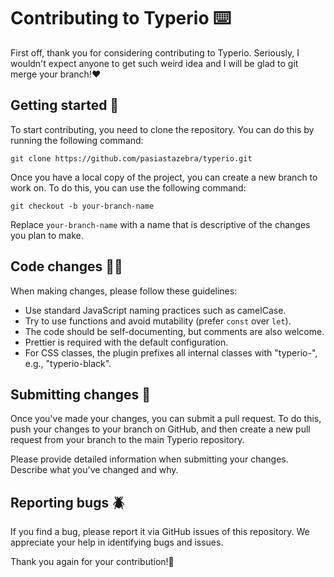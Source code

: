 # Contributing to Typerio ⌨️

First off, thank you for considering contributing to Typerio. Seriously, I wouldn't expect anyone to get such weird idea and I will be glad to git merge your branch!❤️

## Getting started 🛫

To start contributing, you need to clone the repository. You can do this by running the following command:

```console
git clone https://github.com/pasiastazebra/typerio.git
```

Once you have a local copy of the project, you can create a new branch to work on. To do this, you can use the following command:

```console
git checkout -b your-branch-name
```

Replace `your-branch-name` with a name that is descriptive of the changes you plan to make.

## Code changes 🧑‍💻

When making changes, please follow these guidelines:

- Use standard JavaScript naming practices such as camelCase.
- Try to use functions and avoid mutability (prefer `const` over `let`).
- The code should be self-documenting, but comments are also welcome.
- Prettier is required with the default configuration.
- For CSS classes, the plugin prefixes all internal classes with "typerio-", e.g., "typerio-black".

## Submitting changes 📩

Once you've made your changes, you can submit a pull request. To do this, push your changes to your branch on GitHub, and then create a new pull request from your branch to the main Typerio repository.

Please provide detailed information when submitting your changes. Describe what you've changed and why.

## Reporting bugs 🪲

If you find a bug, please report it via GitHub issues of this repository. We appreciate your help in identifying bugs and issues.

Thank you again for your contribution!🚀
